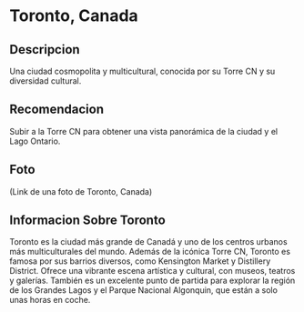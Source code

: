 # Toronto, Canada

## Descripcion
Una ciudad cosmopolita y multicultural, conocida por su Torre CN y su diversidad cultural.

## Recomendacion
Subir a la Torre CN para obtener una vista panorámica de la ciudad y el Lago Ontario.

## Foto
(Link de una foto de Toronto, Canada)

## Informacion Sobre Toronto
Toronto es la ciudad más grande de Canadá y uno de los centros urbanos más multiculturales del mundo.
Además de la icónica Torre CN, Toronto es famosa por sus barrios diversos, como Kensington Market y Distillery District. Ofrece una vibrante escena artística y cultural, con museos, teatros y galerías.
También es un excelente punto de partida para explorar la región de los Grandes Lagos y el Parque Nacional Algonquin, que están a solo unas horas en coche.
